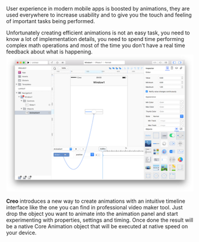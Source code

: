 User experience in modern mobile apps is boosted by animations, they are used everywhere to increase usability and to give you the touch and feeling of important tasks being performed.


Unfortunately creating efficient animations is not an easy task, you need to know a lot of implementation details, you need to spend time performing complex math operations and most of the time you don't have a real time feedback about what is happening. 
![Creo](../images/creo/animations.png)

**Creo** introduces a new way to create animations with an intuitive timeline interface like the one you can find in professional video maker tool. Just drop the object you want to animate into the animation panel and start experimenting with properties, settings and timing. Once done the result will be a native Core Animation object that will be executed at native speed on your device.